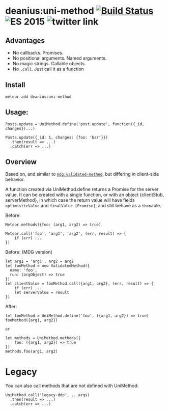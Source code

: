 # deanius:uni-method [![Build Status](https://img.shields.io/travis/deanius/meteor-uni-method.svg)](https://travis-ci.org/deanius/meteor-uni-method) ![ES 2015](https://img.shields.io/badge/ES-2015-brightgreen.svg) ![twitter link](https://img.shields.io/badge/twitter-@deaniusaur-55acee.svg)
## Advantages

* No callbacks. Promises.
* No positional arguments. Named arguments.
* No magic strings. Callable objects.
* No `.call`. Just call it as a function

## Install 

`meteor add deanius:uni-method`

## Usage:

```
Posts.update = UniMethod.define('post.update', function({_id, changes})...)

Posts.update({_id: 1, changes: {foo: 'bar'}})
  .then(result => ...)
  .catch(err => ...)
```

## Overview
Based on, and similar to [`mdg:validated-method`](https://atmospherejs.com/mdg/validated-method), but differing in client-side behavior.

A function created via UniMethod.define returns a Promise for the
server value. It can be created with a single function, or with
an object {clientStub, serverMethod}, in which case the return value
will have fields `optimisticValue` and `finalValue [Promise]`, and
still behave as a `then`able.

Before:

```
Meteor.methods({foo: (arg1, arg2) => true)

Meteor.call('foo', 'arg1', 'arg2', (err, result) => {
    if (err) ...
})
```

Before: (MDG version)

```
let arg1 = 'arg1', arg2 = arg2
let fooMethod = new ValidatedMethod({
  name: 'foo',
  run: (argObject) => true
})
let clientValue = fooMethod.call({arg1, arg2}, (err, result) => {
    if (err) ...
    let serverValue = result
})
```

After:

```
let fooMethod = UniMethod.define('foo', ({arg1, arg2}) => true)
fooMethod({arg1, arg2})

or

let methods = UniMethod.methods({
    foo: ({arg1, arg2}) => true
})
methods.foo(arg1, arg2)
```

# Legacy

You can also call methods that are not defined with UniMethod:

```
UniMethod.call('legacy-ddp', ...args)
  .then(result => ...)
  .catch(err => ...)
```
